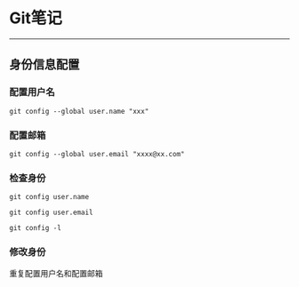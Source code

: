 # Git笔记

***

## 身份信息配置

### 配置用户名

`git config --global user.name "xxx"`

### 配置邮箱

`git config --global user.email "xxxx@xx.com"`

### 检查身份

`git config user.name`

`git config user.email`

`git config -l`

### 修改身份

重复配置用户名和配置邮箱
